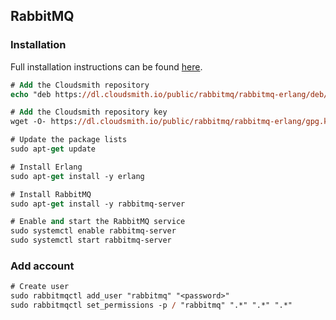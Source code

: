 ## RabbitMQ

### Installation

Full installation instructions can be found [here](https://www.rabbitmq.com/docs/install-debian#manual-installation).

```ps
# Add the Cloudsmith repository
echo "deb https://dl.cloudsmith.io/public/rabbitmq/rabbitmq-erlang/deb/debian $(lsb_release -sc) main" | sudo tee /etc/apt/sources.list.d/rabbitmq.list

# Add the Cloudsmith repository key
wget -O- https://dl.cloudsmith.io/public/rabbitmq/rabbitmq-erlang/gpg.key | sudo apt-key add -

# Update the package lists
sudo apt-get update

# Install Erlang
sudo apt-get install -y erlang

# Install RabbitMQ
sudo apt-get install -y rabbitmq-server

# Enable and start the RabbitMQ service
sudo systemctl enable rabbitmq-server
sudo systemctl start rabbitmq-server
```

### Add account

```ps
# Create user
sudo rabbitmqctl add_user "rabbitmq" "<password>"
sudo rabbitmqctl set_permissions -p / "rabbitmq" ".*" ".*" ".*"
```
